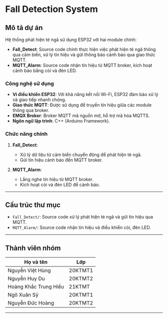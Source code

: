 # Fall Detection System

## Mô tả dự án
Hệ thống phát hiện té ngã sử dụng ESP32 với hai module chính: 

- **Fall_Detect**: Source code chính thực hiện việc phát hiện té ngã thông qua cảm biến, xử lý tín hiệu và gửi thông báo cảnh báo qua giao thức MQTT.
- **MQTT_Alarm**: Source code nhận tín hiệu từ MQTT broker, kích hoạt cảnh báo bằng còi và đèn LED.

### Công nghệ sử dụng
- **Vi điều khiển ESP32**: Với khả năng kết nối Wi-Fi, ESP32 đảm bảo xử lý và giao tiếp nhanh chóng.
- **Giao thức MQTT**: Được sử dụng để truyền tín hiệu giữa các module thông qua broker.
- **EMQX Broker**: Broker MQTT mã nguồn mở, hỗ trợ mã hóa MQTTS.
- **Ngôn ngữ lập trình**: C++ (Arduino Framework).

### Chức năng chính
1. **Fall_Detect**:
   - Xử lý dữ liệu từ cảm biến chuyển động để phát hiện té ngã.
   - Gửi tín hiệu cảnh báo đến MQTT broker.

2. **MQTT_Alarm**:
   - Lắng nghe tín hiệu từ MQTT broker.
   - Kích hoạt còi và đèn LED để cảnh báo.

---

## Cấu trúc thư mục

- `Fall_Detect/`: Source code xử lý phát hiện té ngã và gửi tín hiệu qua MQTT.
- `MQTT_Alarm/`: Source code nhận tín hiệu và điều khiển còi, đèn LED.

---

## Thành viên nhóm

| Họ và tên              | Lớp       |
|------------------------|-----------|
| Nguyễn Việt Hùng       | 20KTMT1  |
| Nguyễn Huy Du          | 20KTMT2  |
| Hoàng Khắc Trung Hiếu  | 21KTMT   |
| Ngô Xuân Sỹ            | 20KTMT1  |
| Nguyễn Đức Hoàng       | 20KTMT2  |

---

